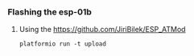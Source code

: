 ### Flashing the esp-01b

1. Using the https://github.com/JiriBilek/ESP_ATMod
   ```
   platformio run -t upload
   ```

